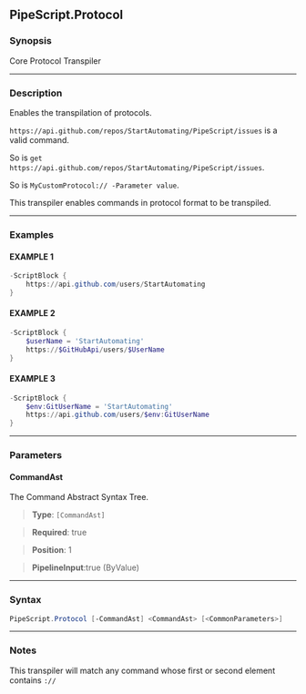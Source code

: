 
PipeScript.Protocol
-------------------
### Synopsis
Core Protocol Transpiler

---
### Description

Enables the transpilation of protocols.

```https://api.github.com/repos/StartAutomating/PipeScript/issues``` is a valid command.

So is ```get https://api.github.com/repos/StartAutomating/PipeScript/issues```.

So is ```MyCustomProtocol:// -Parameter value```.

This transpiler enables commands in protocol format to be transpiled.

---
### Examples
#### EXAMPLE 1
```PowerShell
-ScriptBlock {
    https://api.github.com/users/StartAutomating
}
```

#### EXAMPLE 2
```PowerShell
-ScriptBlock {
    $userName = 'StartAutomating'
    https://$GitHubApi/users/$UserName
}
```

#### EXAMPLE 3
```PowerShell
-ScriptBlock {
    $env:GitUserName = 'StartAutomating'
    https://api.github.com/users/$env:GitUserName
}
```

---
### Parameters
#### **CommandAst**

The Command Abstract Syntax Tree.



> **Type**: ```[CommandAst]```

> **Required**: true

> **Position**: 1

> **PipelineInput**:true (ByValue)



---
### Syntax
```PowerShell
PipeScript.Protocol [-CommandAst] <CommandAst> [<CommonParameters>]
```
---
### Notes
This transpiler will match any command whose first or second element contains ```://```




